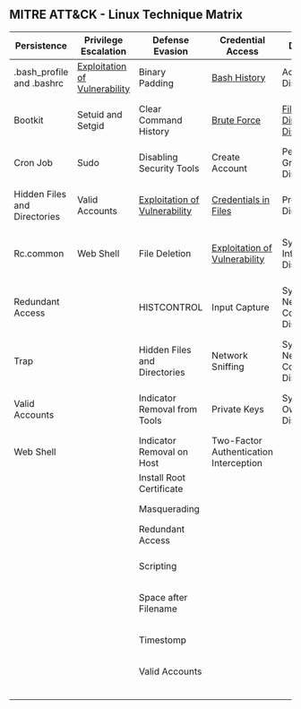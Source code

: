 ## MITRE ATT&CK - Linux Technique Matrix

| Persistence                  | Privilege Escalation                                                                   | Defense Evasion                                                                   | Credential Access                                                                   | Discovery                                                                 | Lateral Movement                                                                     | Execution                | Collection                     | Exfiltration                                  | Command and Control                     | 
|------------------------------|----------------------------------------------------------------------------------------|-----------------------------------------------------------------------------------|-------------------------------------------------------------------------------------|---------------------------------------------------------------------------|--------------------------------------------------------------------------------------|--------------------------|--------------------------------|-----------------------------------------------|-----------------------------------------| 
| .bash_profile and .bashrc    | [Exploitation of Vulnerability](Privilege_escalation/Exploitation_of_vulnerability.md) | Binary Padding                                                                    | [Bash History](Credential_access/Bash_history.md)                                   | Account Discovery                                                         | Application Deployment Software                                                      | Command-Line Interface   | Audio Capture                  | Automated Exfiltration                        | Commonly Used Port                      | 
| Bootkit                      | Setuid and Setgid                                                                      | Clear Command History                                                             | [Brute Force](Credential_access/Brute_force.md)                                     | [File and Directory Discovery](Discovery/File_and_directory_discovery.md) | [Exploitation of Vulnerability](Lateral_movement/Exploitation_of_vulnerability.md)   | Graphical User Interface | Automated Collection           | Data Compressed                               | Communication Through Removable Media   | 
| Cron Job                     | Sudo                                                                                   | Disabling Security Tools                                                          | Create Account                                                                      | Permission Groups Discovery                                               | Remote File Copy                                                                     | Scripting                | Clipboard Data                 | Data Encrypted                                | Connection Proxy                        | 
| Hidden Files and Directories | Valid Accounts                                                                         | [Exploitation of Vulnerability](Defense_evasion/Exploitation_of_vulnerability.md) | [Credentials in Files](Credential_access/Credentials_in_files.md)                   | Process Discovery                                                         | Remote Services                                                                      | Source                   | Data Staged                    | Data Transfer Size Limits                     | Custom Command and Control Protocol     | 
| Rc.common                    | Web Shell                                                                              | File Deletion                                                                     | [Exploitation of Vulnerability](Credential_access/Exploitation_of_vulnerability.md) | System Information Discovery                                              | Third-party Software                                                                 | Space after Filename     | Data from Local System         | Exfiltration Over Alternative Protocol        | Custom Cryptographic Protocol           | 
| Redundant Access             |                                                                                        | HISTCONTROL                                                                       | Input Capture                                                                       | System Network Configuration Discovery                                    |                                                                                      | Third-party Software     | Data from Network Shared Drive | Exfiltration Over Command and Control Channel | Data Encoding                           | 
| Trap                         |                                                                                        | Hidden Files and Directories                                                      | Network Sniffing                                                                    | System Network Connections Discovery                                      |                                                                                      | Trap                     | Data from Removable Media      | Exfiltration Over Other Network Medium        | Data Obfuscation                        | 
| Valid Accounts               |                                                                                        | Indicator Removal from Tools                                                      | Private Keys                                                                        | System Owner/User Discovery                                               |                                                                                      |                          | Input Capture                  | Exfiltration Over Physical Medium             | Fallback Channels                       | 
| Web Shell                    |                                                                                        | Indicator Removal on Host                                                         | Two-Factor Authentication Interception                                              |                                                                           |                                                                                      |                          | Screen Capture                 | Scheduled Transfer                            | Multi-Stage Channels                    | 
|                              |                                                                                        | Install Root Certificate                                                          |                                                                                     |                                                                           |                                                                                      |                          |                                |                                               | Multiband Communication                 | 
|                              |                                                                                        | Masquerading                                                                      |                                                                                     |                                                                           |                                                                                      |                          |                                |                                               | Multilayer Encryption                   | 
|                              |                                                                                        | Redundant Access                                                                  |                                                                                     |                                                                           |                                                                                      |                          |                                |                                               | Remote File Copy                        | 
|                              |                                                                                        | Scripting                                                                         |                                                                                     |                                                                           |                                                                                      |                          |                                |                                               | Standard Application Layer Protocol     | 
|                              |                                                                                        | Space after Filename                                                              |                                                                                     |                                                                           |                                                                                      |                          |                                |                                               | Standard Cryptographic Protocol         | 
|                              |                                                                                        | Timestomp                                                                         |                                                                                     |                                                                           |                                                                                      |                          |                                |                                               | Standard Non-Application Layer Protocol | 
|                              |                                                                                        | Valid Accounts                                                                    |                                                                                     |                                                                           |                                                                                      |                          |                                |                                               | Uncommonly Used Port                    | 
|                              |                                                                                        |                                                                                   |                                                                                     |                                                                           |                                                                                      |                          |                                |                                               | Web Service                             | 

